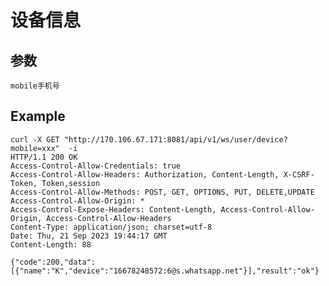 # 设备信息


## 参数

    mobile手机号



## Example


    curl -X GET "http://170.106.67.171:8081/api/v1/ws/user/device?mobile=xxx"  -i
    HTTP/1.1 200 OK
    Access-Control-Allow-Credentials: true
    Access-Control-Allow-Headers: Authorization, Content-Length, X-CSRF-Token, Token,session
    Access-Control-Allow-Methods: POST, GET, OPTIONS, PUT, DELETE,UPDATE
    Access-Control-Allow-Origin: *
    Access-Control-Expose-Headers: Content-Length, Access-Control-Allow-Origin, Access-Control-Allow-Headers
    Content-Type: application/json; charset=utf-8
    Date: Thu, 21 Sep 2023 19:44:17 GMT
    Content-Length: 88

    {"code":200,"data":[{"name":"K","device":"16678248572:6@s.whatsapp.net"}],"result":"ok"}


